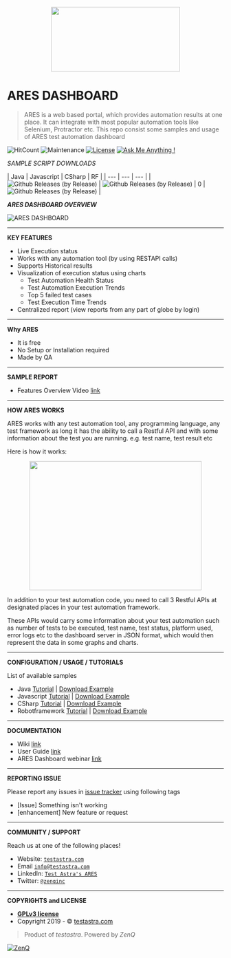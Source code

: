  <p align="center"><img src="https://i.ibb.co/kSgVFJF/ARES.png" width="300" height="150"></p>

# ARES DASHBOARD

> ARES is a web based portal, which provides automation results at one place. It can integrate with most popular automation tools like Selenium, Protractor etc. This repo consist some samples and usage of ARES test automation dashboard

![HitCount](http://hits.dwyl.io/testastra/ares.svg)
![Maintenance](https://img.shields.io/badge/Maintained%3F-yes-green.svg)
[![License](https://img.shields.io/badge/license-GPLv3-blue.svg)](http://www.gnu.org/licenses/gpl-3.0.html)
[![Ask Me Anything !](https://img.shields.io/badge/Ask%20me-anything-1abc9c.svg)](mailto:info@testastra.com?Subject=ARES%20Dashboard)

_SAMPLE SCRIPT DOWNLOADS_

| Java | Javascript | CSharp | RF |
| --- | --- | --- |
| ![Github Releases (by Release)](https://img.shields.io/github/downloads/testastra/ares/v1.0-java/total.svg) | ![Github Releases (by Release)](https://img.shields.io/github/downloads/testastra/ares/v1.0-javascript/total.svg) | 0 | ![Github Releases (by Release)](https://img.shields.io/github/downloads/testastra/ares/v1.0-rf/total.svg) |

***ARES DASHBOARD OVERVIEW***

 ![ARES DASHBOARD](http://testastra.com/assets/images/header_center.png)

---
__KEY FEATURES__

- Live Execution status
- Works with any automation tool (by using RESTAPI calls)
- Supports Historical results
- Visualization of execution status using charts
  - Test Automation Health Status
  - Test Automation Execution Trends
  - Top 5 failed test cases
  - Test Execution Time Trends
- Centralized report (view reports from any part of globe by login)

---
__Why ARES__

- It is free
- No Setup or Installation required
- Made by QA

---
__SAMPLE REPORT__

- Features Overview Video [link](https://www.youtube.com/watch?v=KiQDBw9kAHI&feature=youtu.be)

---

__HOW ARES WORKS__

ARES works with any test automation tool, any programming language, any test framework as long it has the ability to call a Restful API and with some information about the test you are running. e.g. test name, test result etc

Here is how it works:

<p align="center"><img src="https://preview.ibb.co/gwqj0K/test-1.png" width="400" height="300"></p>

In addition to your test automation code, you need to call 3 Restful APIs at designated places in your test automation framework. 

These APIs would carry some information about your test automation such as number of tests to be executed, test name, test status, platform used, error logs etc to the dashboard server in JSON format, which would then represent the data in some graphs and charts. 

---
__CONFIGURATION / USAGE / TUTORIALS__

List of available samples

 - Java [Tutorial](/Tutorials/02_ARES_Using_Selenium_Java.md) | [Download Example](https://github.com/testastra/ARES/releases/download/v1.0-java/Java.zip)
 - Javascript [Tutorial](/Tutorials/03_ARES_Using_Selenium_Javascript.md) | [Download Example](https://github.com/testastra/ARES/releases/download/v1.0-javascript/JavaScript.zip)
 - CSharp [Tutorial](/Tutorials/04_ARES_Using_Selenium_CSharp.md) | [Download Example](https://github.com/testastra/ARES/releases/download/v1.0-csharp/Csharp.zip)
 - Robotframework [Tutorial](/Tutorials/05_ARES_Using_Robotframework.md) | [Download Example](https://github.com/testastra/ARES/releases/download/v1.0-rf/rf.zip)

---
__DOCUMENTATION__

- Wiki [link](https://github.com/testastra/ARES/wiki) 
- User Guide [link](/ARES%20Dashboard%20User%20Guide.pdf)
- ARES Dashboard webinar [link](https://www.youtube.com/watch?v=KiQDBw9kAHI&feature=youtu.be)

---
__REPORTING ISSUE__

Please report any issues in [issue tracker](https://github.com/testastra/ARES/issues) using following tags
 - [Issue] Something isn't working
 - [enhancement] New feature or request

---
__COMMUNITY / SUPPORT__

Reach us at one of the following places!

- Website: <a href="http://testastra.com" target="_blank">`testastra.com`</a>
- Email <a href="mailto:info@testastra.com?Subject=ARES%20Dashboard" target="_blank">`info@testastra.com`</a>
- LinkedIn: <a href="https://www.linkedin.com/company/testastraares" target="_blank">`Test Astra's ARES`</a>
- Twitter: <a href="http://twitter.com/zenqinc" target="_blank">`@zenqinc`</a>

---
__COPYRIGHTS and LICENSE__

- **[GPLv3 license](http://www.gnu.org/licenses/gpl-3.0.html)**
- Copyright 2019 - © <a href="http://testastra.com" target="_blank">testastra.com</a>

> Product of _testastra_. Powered by _ZenQ_
 
 [![ZenQ](http://www.zenq.com/wp-content/uploads/2018/04/main-logo.png)](http://www.zenq.com/)
 